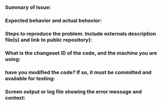### Summary of Issue:
### Expected behavior and actual behavior:
### Steps to reproduce the problem. Include externals description file(s) and link to public repository):
### What is the changeset ID of the code, and the machine you are using:
### have you modified the code? If so, it must be committed and available for testing:
### Screen output or log file showing the error message and context:
